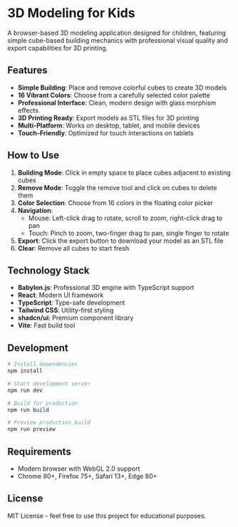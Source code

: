 # 3D Modeling for Kids

A browser-based 3D modeling application designed for children, featuring simple cube-based building mechanics with professional visual quality and export capabilities for 3D printing.

## Features

- **Simple Building**: Place and remove colorful cubes to create 3D models
- **16 Vibrant Colors**: Choose from a carefully selected color palette
- **Professional Interface**: Clean, modern design with glass morphism effects
- **3D Printing Ready**: Export models as STL files for 3D printing
- **Multi-Platform**: Works on desktop, tablet, and mobile devices
- **Touch-Friendly**: Optimized for touch interactions on tablets

## How to Use

1. **Building Mode**: Click in empty space to place cubes adjacent to existing cubes
2. **Remove Mode**: Toggle the remove tool and click on cubes to delete them
3. **Color Selection**: Choose from 16 colors in the floating color picker
4. **Navigation**:
   - Mouse: Left-click drag to rotate, scroll to zoom, right-click drag to pan
   - Touch: Pinch to zoom, two-finger drag to pan, single finger to rotate
5. **Export**: Click the export button to download your model as an STL file
6. **Clear**: Remove all cubes to start fresh

## Technology Stack

- **Babylon.js**: Professional 3D engine with TypeScript support
- **React**: Modern UI framework
- **TypeScript**: Type-safe development
- **Tailwind CSS**: Utility-first styling
- **shadcn/ui**: Premium component library
- **Vite**: Fast build tool

## Development

```bash
# Install dependencies
npm install

# Start development server
npm run dev

# Build for production
npm run build

# Preview production build
npm run preview
```

## Requirements

- Modern browser with WebGL 2.0 support
- Chrome 80+, Firefox 75+, Safari 13+, Edge 80+

## License

MIT License - feel free to use this project for educational purposes.

